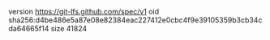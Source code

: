 version https://git-lfs.github.com/spec/v1
oid sha256:d4be486e5a87e08e82384eac227412e0cbc4f9e39105359b3cb34cda64665f14
size 41824
